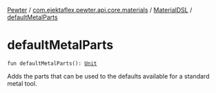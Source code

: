 [Pewter](../../index.md) / [com.ejektaflex.pewter.api.core.materials](../index.md) / [MaterialDSL](index.md) / [defaultMetalParts](./default-metal-parts.md)

# defaultMetalParts

`fun defaultMetalParts(): `[`Unit`](https://kotlinlang.org/api/latest/jvm/stdlib/kotlin/-unit/index.html)

Adds the parts that can be used to the defaults available for a
standard metal tool.

